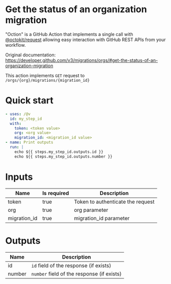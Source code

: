 # Get the status of an organization migration

"Oction" is a GitHub Action that implements a single call with 
[@octokit/request](https://www.npmjs.com/package/@octokit/request)
allowing easy interaction with GitHub REST APIs from your workflow.

Original documentation: https://developer.github.com/v3/migrations/orgs/#get-the-status-of-an-organization-migration

This action implements `GET` request to `/orgs/{org}/migrations/{migration_id}`


# Quick start

```yaml
- uses: /@v
  id: my_step_id
  with:
    token: <token value>
    org: <org value>
    migration_id: <migration_id value>
- name: Print outputs
  run: |
    echo ${{ steps.my_step_id.outputs.id }}
    echo ${{ steps.my_step_id.outputs.number }}
```


# Inputs

| Name | Is required | Description |
|---|---|---|
|token|true|Token to authenticate the request
|org|true|org parameter
|migration_id|true|migration_id parameter

# Outputs

| Name | Description |
|---|---|
|id|`id` field of the response (if exists)|
|number|`number` field of the response (if exists)|

